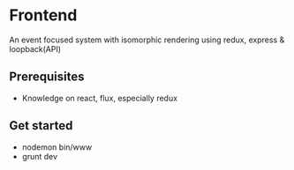 # Frontend

An event focused system with isomorphic rendering using redux, express &amp; loopback(API)

## Prerequisites
* Knowledge on react, flux, especially redux

## Get started
* nodemon bin/www
* grunt dev
